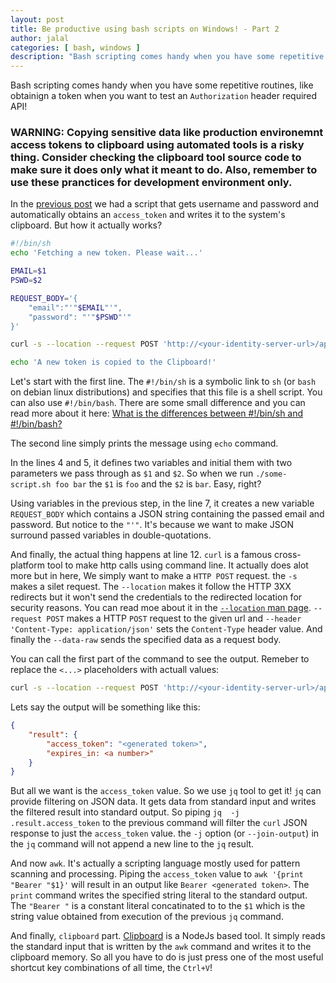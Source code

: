 ```yaml
---
layout: post
title: Be productive using bash scripts on Windows! - Part 2
author: jalal
categories: [ bash, windows ]
description: "Bash scripting comes handy when you have some repetitive routines, like obtainign a token when you want to test an `Authorization` header required API! In this blog post, I'm going to explain in details how the script works."
---
```



Bash scripting comes handy when you have some repetitive routines, like obtainign a token when you want to test an `Authorization` header required API!

### WARNING: Copying sensitive data like production environemnt access tokens to clipboard using automated tools is a risky thing. Consider checking the clipboard tool source code to make sure it does only what it meant to do. Also, remember to use these pranctices for development environment only.


In the [previous post](/be-productive-using-bash-scripts-on-windows-part-1/) we had a script that gets username and password and automatically obtains an `access_token` and writes it to the system's clipboard. But how it actually works?

```sh
#!/bin/sh
echo 'Fetching a new token. Please wait...'

EMAIL=$1
PSWD=$2

REQUEST_BODY='{
    "email":"'"$EMAIL"'",
    "password": "'"$PSWD"'"
}'

curl -s --location --request POST 'http://<your-identity-server-url>/api/v1/account/token' --header 'Content-Type: application/json' --data-raw "$REQUEST_BODY" | jq -j .result.access_token | awk '{print "Bearer "$1}' | clipboard

echo 'A new token is copied to the Clipboard!'
```

Let's start with the first line. The `#!/bin/sh` is a symbolic link to `sh` (or `bash` on debian linux distributions) and specifies that this file is a shell script. You can also use `#!/bin/bash`. There are some small difference and you can read more about it here: [What is the differences between #!/bin/sh and #!/bin/bash?
](https://askubuntu.com/questions/141928/)

The second line simply prints the message using `echo` command.

In the lines 4 and 5, it defines two variables and initial them with two parameters we pass through as `$1` and `$2`. So when we run `./some-script.sh foo bar` the `$1` is `foo` and the `$2` is `bar`. Easy, right?

Using variables in the previous step, in the line 7, it creates a new variable `REQUEST_BODY` which contains a JSON string containing the passed email and password. But notice to the `"'"`. It's because we want to make JSON surround passed variables in double-quotations.

And finally, the actual thing happens at line 12. `curl` is a famous cross-platform tool to make http calls using command line. It actually does alot more but in here, We simply want to make a `HTTP POST` request. the `-s` makes a silet request. The `--location` makes it follow the HTTP 3XX redirects but it won't send the credentials to the redirected location for security reasons. You can read moe about it in the [`--location` man page](https://curl.se/docs/manpage.html#-L). `--request POST` makes a HTTP `POST` request to the given url and `--header 'Content-Type: application/json'` sets the `Content-Type` header value. And finally the `--data-raw` sends the specified data as a request body.

You can call the first part of the command to see the output. Remeber to replace the `<...>` placeholders with actuall values:
```sh
curl -s --location --request POST 'http://<your-identity-server-url>/api/v1/account/token' --header 'Content-Type: application/json' --data-raw '{"email":"<username>","password": "<password>"}" 
```

Lets say the output will be something like this:
```json
{
    "result": {
        "access_token": "<generated token>",
        "expires_in: <a number>"
    }
}
```

But all we want is the `access_token` value. So we use `jq` tool to get it! `jq` can provide filtering on JSON data. It gets data from standard input and writes the filtered result into standard output. So piping `jq  -j .result.access_token` to the previous command will filter the `curl` JSON response to just the `access_token` value. the `-j` option (or `--join-output`) in the `jq` command will not append a new line to the `jq` result.

And now `awk`. It's actually a scripting language mostly used for pattern scanning and processing. Piping the `access_token` value to `awk '{print "Bearer "$1}'` will result in an output like `Bearer <generated token>`. The `print` command writes the specified string literal to the standard output. The `"Bearer "` is a constant literal concatinated to to the `$1` which is the string value obtained from execution of the previous `jq` command.

And finally, `clipboard` part. [Clipboard](https://www.npmjs.com/package/clipboard-cli) is a NodeJs based tool. It simply reads the standard input that is written by the `awk` command and writes it to the clipboard memory. So all you have to do is just press one of the most useful shortcut key combinations of all time, the `Ctrl+V`!